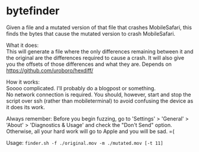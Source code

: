bytefinder
===========

Given a file and a mutated version of that file that crashes MobileSafari, this finds the bytes that cause the mutated version to crash MobileSafari.

What it does:  
This will generate a file where the only differences remaining between it and the original are the differences required to cause a crash. It will also give you the offsets of those differences and what they are. Depends on https://github.com/uroboro/hexdiff/

How it works:  
Soooo complicated. I'll probably do a blogpost or something.  
No network connection is required. You should, however, start and stop the script over ssh (rather than mobileterminal) to avoid confusing the device as it does its work.

Always remember: Before you begin fuzzing, go to 'Settings' > 'General' > 'About' > 'Diagnostics & Usage' and check the "Don't Send" option. Otherwise, all your hard work will go to Apple and you will be sad. =(

Usage:  `finder.sh -f ./original.mov -m ./mutated.mov [-t 11]`